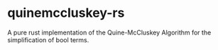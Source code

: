 # quinemccluskey-rs
A pure rust implementation of the Quine-McCluskey Algorithm for the simplification of bool terms.
